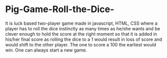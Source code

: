 # Pig-Game-Roll-the-Dice-
It is luck based two-player game made in javascript, HTML, CSS where a player has to roll the dice instinctly as many times as he/she wants and be clever enough to hold the score at the right moment so that it is added in his/her final score as rolling the dice to a 1 would result in loss of score and would shift to the other player. The one to score a 100 the earliest would win. One can always start a new game.

